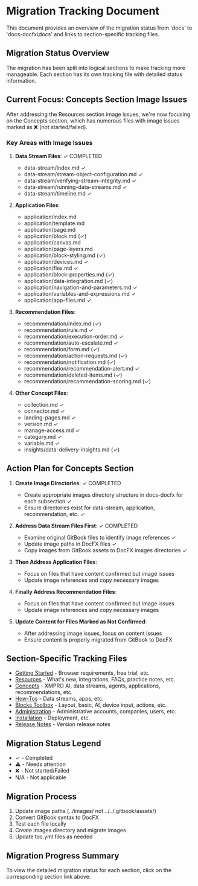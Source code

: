 # Migration Tracking Document

This document provides an overview of the migration status from 'docs' to 'docs-docfx\docs' and links to section-specific tracking files.

## Migration Status Overview

The migration has been split into logical sections to make tracking more manageable. Each section has its own tracking file with detailed status information.

## Current Focus: Concepts Section Image Issues

After addressing the Resources section image issues, we're now focusing on the Concepts section, which has numerous files with image issues marked as ❌ (not started/failed).

### Key Areas with Image Issues

1. **Data Stream Files**: ✓ COMPLETED
   - data-stream/index.md ✓
   - data-stream/stream-object-configuration.md ✓
   - data-stream/verifying-stream-integrity.md ✓
   - data-stream/running-data-streams.md ✓
   - data-stream/timeline.md ✓

2. **Application Files**:
   - application/index.md
   - application/template.md
   - application/page.md
   - application/block.md (✓)
   - application/canvas.md
   - application/page-layers.md
   - application/block-styling.md (✓)
   - application/devices.md ✓
   - application/flex.md ✓
   - application/block-properties.md (✓)
   - application/data-integration.md (✓)
   - application/navigation-and-parameters.md ✓
   - application/variables-and-expressions.md ✓
   - application/app-files.md ✓

3. **Recommendation Files**:
   - recommendation/index.md (✓)
   - recommendation/rule.md ✓
   - recommendation/execution-order.md ✓
   - recommendation/auto-escalate.md ✓
   - recommendation/form.md (✓)
   - recommendation/action-requests.md (✓)
   - recommendation/notification.md (✓)
   - recommendation/recommendation-alert.md ✓
   - recommendation/deleted-items.md (✓)
   - recommendation/recommendation-scoring.md (✓)

4. **Other Concept Files**:
   - collection.md ✓
   - connector.md ✓
   - landing-pages.md ✓
   - version.md ✓
   - manage-access.md ✓
   - category.md ✓
   - variable.md ✓
   - insights/data-delivery-insights.md (✓)

## Action Plan for Concepts Section

1. **Create Image Directories**: ✓ COMPLETED
   - Create appropriate images directory structure in docs-docfx for each subsection ✓
   - Ensure directories exist for data-stream, application, recommendation, etc. ✓

2. **Address Data Stream Files First**: ✓ COMPLETED
   - Examine original GitBook files to identify image references ✓
   - Update image paths in DocFX files ✓
   - Copy images from GitBook assets to DocFX images directories ✓

3. **Then Address Application Files**:
   - Focus on files that have content confirmed but image issues
   - Update image references and copy necessary images

4. **Finally Address Recommendation Files**:
   - Focus on files that have content confirmed but image issues
   - Update image references and copy necessary images

5. **Update Content for Files Marked as Not Confirmed**:
   - After addressing image issues, focus on content issues
   - Ensure content is properly migrated from GitBook to DocFX

## Section-Specific Tracking Files

- [Getting Started](tracking/getting-started-tracking.md) - Browser requirements, free trial, etc.
- [Resources](tracking/resources-tracking.md) - What's new, integrations, FAQs, practice notes, etc.
- [Concepts](tracking/concepts-tracking.md) - XMPRO AI, data streams, agents, applications, recommendations, etc.
- [How-Tos](tracking/how-tos-tracking.md) - Data streams, apps, etc.
- [Blocks Toolbox](tracking/blocks-toolbox-tracking.md) - Layout, basic, AI, device input, actions, etc.
- [Administration](tracking/administration-tracking.md) - Administrative accounts, companies, users, etc.
- [Installation](tracking/installation-tracking.md) - Deployment, etc.
- [Release Notes](tracking/release-notes-tracking.md) - Version release notes

## Migration Status Legend

- ✓ - Completed
- ⚠️ - Needs attention
- ❌ - Not started/Failed
- N/A - Not applicable

## Migration Process

1. Update image paths (../images/ not ../../.gitbook/assets/)
2. Convert GitBook syntax to DocFX
3. Test each file locally
4. Create images directory and migrate images
5. Update toc.yml files as needed

## Migration Progress Summary

To view the detailed migration status for each section, click on the corresponding section link above.
